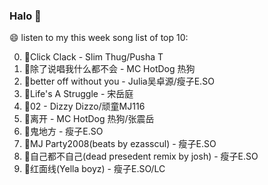 

### Halo 👋

😄 listen to my this week song list of top 10:

0. 🌈Click Clack - Slim Thug/Pusha T
1. 🌈除了说唱我什么都不会 - MC HotDog 热狗
2. 🌈better off without you - Julia吴卓源/瘦子E.SO
3. 🌈Life's A Struggle - 宋岳庭
4. 🌈02 - Dizzy Dizzo/顽童MJ116
5. 🌈离开 - MC HotDog 热狗/张震岳
6. 🌈鬼地方 - 瘦子E.SO
7. 🌈MJ Party2008(beats by ezasscul) - 瘦子E.SO
8. 🌈自己都不自己(dead presedent remix by josh) - 瘦子E.SO
9. 🌈红面线(Yella boyz) - 瘦子E.SO/LC


